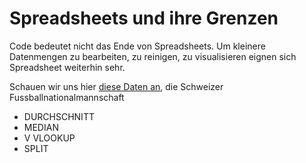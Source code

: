 # Spreadsheets und ihre Grenzen

Code bedeutet nicht das Ende von Spreadsheets. Um kleinere Datenmengen zu bearbeiten, zu reinigen, zu visualisieren eignen sich Spreadsheet weiterhin sehr.

Schauen wir uns hier [diese Daten an](https://docs.google.com/spreadsheets/d/1AuBTx_rqpmN5qMFFDgpnHHEtfODmaR1ivk2dvj4Z27Y/edit?usp=sharing), die Schweizer Fussballnationalmannschaft

- DURCHSCHNITT
- MEDIAN
- V VLOOKUP
- SPLIT

